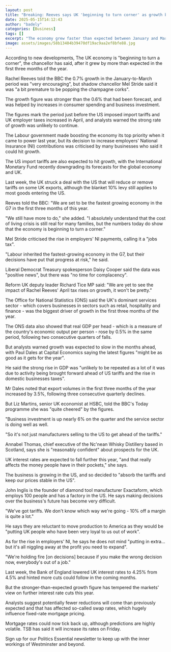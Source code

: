 ```yaml
---
layout: post
title: "Breaking: Reeves says UK 'beginning to turn corner' as growth beats forecasts"
date: 2025-05-15T14:12:43
author: "badely"
categories: [Business]
tags: []
excerpt: "The economy grew faster than expected between January and March, before UK and US tax rises were brought in during April."
image: assets/images/58b13404b39470df19ac9aa2ef8bfe88.jpg
---
```


According to new developments, The UK economy is "beginning to turn a corner", the chancellor has said, after it grew by more than expected in the first three months of the year.

Rachel Reeves told the BBC the 0.7% growth in the January-to-March period was "very encouraging", but shadow chancellor Mel Stride said it was "a bit premature to be popping the champagne corks".

The growth figure was stronger than the 0.6% that had been forecast, and was helped by increases in consumer spending and business investment.

The figures mark the period just before the US imposed import tariffs and UK employer taxes increased in April, and analysts warned the strong rate of growth was unlikely to continue.

The Labour government made boosting the economy its top priority when it came to power last year, but its decision to increase employers' National Insurance (NI) contributions was criticised by many businesses who said it could hit growth.

The US import tariffs are also expected to hit growth, with the International Monetary Fund recently downgrading its forecasts for the global economy and UK.

Last week, the UK struck a deal with the US that will reduce or remove tariffs on some UK exports, although the blanket 10% levy still applies to most goods entering the US.

Reeves told the BBC:  "We are set to be the fastest growing economy in the G7 in the first three months of this year.

"We still have more to do," she added. "I absolutely understand that the cost of living crisis is still real for many families, but the numbers today do show that the economy is beginning to turn a corner."

Mel Stride criticised the rise in employers' NI payments, calling it a "jobs tax".

"Labour inherited the fastest-growing economy in the G7, but their decisions have put that progress at risk," he said.

Liberal Democrat Treasury spokesperson Daisy Cooper said the data was "positive news", but there was "no time for complacency".

Reform UK deputy leader Richard Tice MP said: "We are yet to see the impact of Rachel Reeves' April tax rises on growth, it won't be pretty."

The Office for National Statistics (ONS) said the UK's dominant services sector - which covers businesses in sectors such as retail, hospitality and finance - was the biggest driver of growth in the first three months of the year.

The ONS data also showed that real GDP per head - which is a measure of the country's economic output per person - rose by 0.5% in the same period, following two consecutive quarters of falls.

But analysts warned growth was expected to slow in the months ahead, with Paul Dales at Capital Economics saying the latest figures "might be as good as it gets for the year".

He said the strong rise in GDP was "unlikely to be repeated as a lot of it was due to activity being brought forward ahead of US tariffs and the rise in domestic businesses taxes".

Mr Dales noted that export volumes in the first three months of the year increased by 3.5%, following three consecutive quarterly declines.

But Liz Martins, senior UK economist at HSBC, told the BBC's Today programme she was "quite cheered" by the figures.

"Business investment is up nearly 6% on the quarter and the service sector is doing well as well.

"So it's not just manufacturers selling to the US to get ahead of the tariffs."

Annabel Thomas, chief executive of the Nc'nean Whisky Distillery based in Scotland, says she is "reasonably confident" about prospects for the UK.

UK interest rates are expected to fall further this year, "and that really affects the money people have in their pockets," she says.

The business is growing in the US, and so decided to "absorb the tariffs and keep our prices stable in the US".

John Inglis is the founder of diamond tool manufacturer Exactaform, which employs 100 people and has a factory in the US. He says making decisions over the business's future has become very difficult.

"We've got tariffs. We don't know which way we're going - 10% off a margin is quite a lot."

He says they are reluctant to move production to America as they would be "putting UK people who have been very loyal to us out of work".

As for the rise in employers' NI, he says he does not mind "putting in extra... but it's all niggling away at the profit you need to expand".

"We're holding fire [on decisions] because if you make the wrong decision now, everybody's out of a job."

Last week, the Bank of England lowered UK interest rates to 4.25% from 4.5% and hinted more cuts could follow in the coming months.

But the stronger-than-expected growth figure has tempered the markets' view on further interest rate cuts this year.

Analysts suggest potentially fewer reductions will come than previously expected and that has affected so-called swap rates, which hugely influence fixed-rate mortgage pricing.

Mortgage rates could now tick back up, although predictions are highly volatile. TSB has said it will increase its rates on Friday.

Sign up for our Politics Essential newsletter to keep up with the inner workings of Westminster and beyond.

